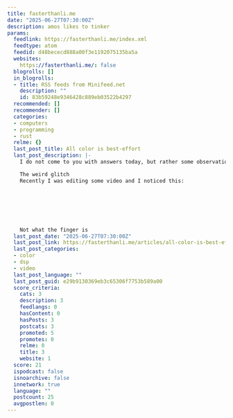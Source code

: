 ```yaml
---
title: fasterthanli.me
date: "2025-06-27T07:30:00Z"
description: amos likes to tinker
params:
  feedlink: https://fasterthanli.me/index.xml
  feedtype: atom
  feedid: d48bececd888a00f3e1192075135ba5a
  websites:
    https://fasterthanli.me/: false
  blogrolls: []
  in_blogrolls:
  - title: RSS feeds from Minifeed.net
    description: ""
    id: 83b59248e9346428c889eb03522b4297
  recommended: []
  recommender: []
  categories:
  - computers
  - programming
  - rust
  relme: {}
  last_post_title: All color is best-effort
  last_post_description: |-
    I do not come to you with answers today, but rather some observations and a lot of questions.

    The weird glitch
    Recently I was editing some video and I noticed this:







    Not what the finger is
  last_post_date: "2025-06-27T07:30:00Z"
  last_post_link: https://fasterthanli.me/articles/all-color-is-best-effort
  last_post_categories:
  - color
  - dsp
  - video
  last_post_language: ""
  last_post_guid: e29b9130369eb3c65306f7753b589a00
  score_criteria:
    cats: 3
    description: 3
    feedlangs: 0
    hasContent: 0
    hasPosts: 3
    postcats: 3
    promoted: 5
    promotes: 0
    relme: 0
    title: 3
    website: 1
  score: 21
  ispodcast: false
  isnoarchive: false
  innetwork: true
  language: ""
  postcount: 25
  avgpostlen: 0
---
```

